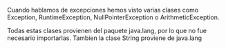 Cuando hablamos de excepciones hemos visto varias clases como Exception, RuntimeException, NullPointerException o ArithmeticException.

Todas estas clases provienen del paquete java.lang, por lo que no fue necesario importarlas.
Tambien la clase String proviene de java.lang